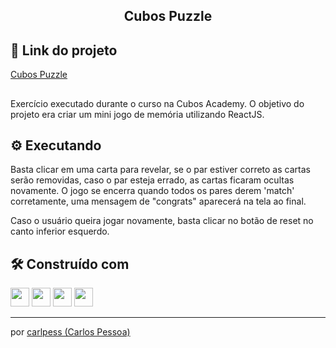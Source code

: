 <h2 align="center">
 Cubos Puzzle
</h2>

## 🔗 Link do projeto
[Cubos Puzzle](https://carlpess.github.io/cubos-puzzle-react/)
## 
Exercício executado durante o curso na Cubos Academy.
O objetivo do projeto era criar um mini jogo de memória utilizando ReactJS.

## ⚙️  Executando

Basta clicar em uma carta para revelar, se o par estiver correto as cartas serão removidas, caso o par esteja errado, as cartas ficaram ocultas novamente. O jogo se encerra quando todos os pares derem 'match' corretamente, uma mensagem de  "congrats" aparecerá na tela ao final.

Caso o usuário queira jogar novamente, basta clicar no botão de reset no canto inferior esquerdo.

## 🛠️  Construído com

<div>
  <img height=30 src="https://img.shields.io/badge/HTML5-E34F26?style=for-the-badge&logo=html5&logoColor=white">
  <img height=30 src="https://img.shields.io/badge/CSS3-1572B6?style=for-the-badge&logo=css3&logoColor=white">
  <img height=30 src="https://img.shields.io/badge/JavaScript-F7DF1E?style=for-the-badge&logo=javascript&logoColor=black">
  <img height=30 src="https://img.shields.io/badge/React-20232A?style=for-the-badge&logo=react&logoColor=61DAFB">
</div>

---
por [carlpess (Carlos Pessoa)](https://github.com/carlpess)
